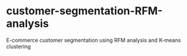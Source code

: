 # customer-segmentation-RFM-analysis
E-commerce customer segmentation using RFM analysis and K-means clustering
